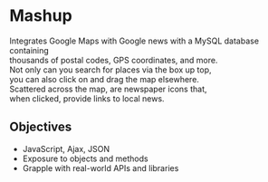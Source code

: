 # Mashup
Integrates Google Maps with Google news with a MySQL database containing  
thousands of postal codes, GPS coordinates, and more.  
Not only can you search for places via the box up top,  
you can also click on and drag the map elsewhere.  
Scattered across the map, are newspaper icons that,  
when clicked, provide links to local news.
## Objectives
* JavaScript, Ajax, JSON
* Exposure to objects and methods
* Grapple with real-world APIs and libraries

